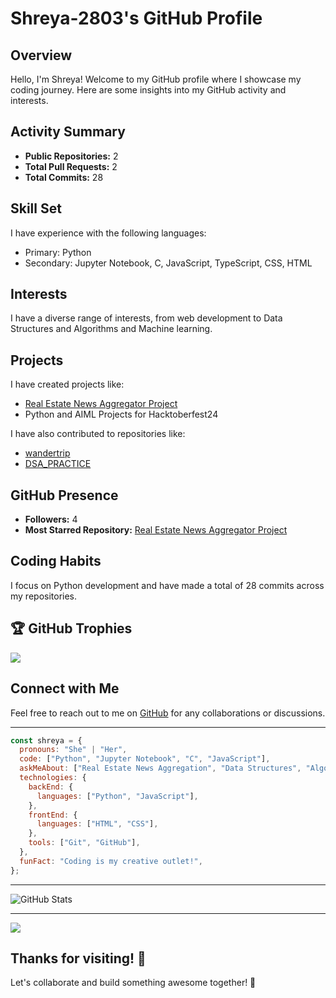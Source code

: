 # Shreya-2803's GitHub Profile

## Overview

Hello, I'm Shreya! Welcome to my GitHub profile where I showcase my coding journey. Here are some insights into my GitHub activity and interests.

## Activity Summary

- **Public Repositories:** 2
- **Total Pull Requests:** 2
- **Total Commits:** 28

## Skill Set

I have experience with the following languages:
- Primary: Python
- Secondary: Jupyter Notebook, C, JavaScript, TypeScript, CSS, HTML

## Interests

I have a diverse range of interests, from web development to Data Structures and Algorithms and Machine learning.

## Projects

I have created projects like:
- [Real Estate News Aggregator Project](https://github.com/Shreya-2803/Real_Estate_News_Aggregator_Project)
- Python and AIML Projects for Hacktoberfest24

I have also contributed to repositories like:
- [wandertrip](https://github.com/AmitavaDatta2004/wandertrip)
- [DSA_PRACTICE](https://github.com/PRANAY130/DSA_PRACTICE)

## GitHub Presence

- **Followers:** 4
- **Most Starred Repository:** [Real Estate News Aggregator Project](https://github.com/Shreya-2803/Real_Estate_News_Aggregator_Project)

## Coding Habits

I focus on Python development and have made a total of 28 commits across my repositories.

## 🏆 GitHub Trophies
![](https://github-profile-trophy.vercel.app/?username=Shreya-2803&theme=radical&no-frame=false&no-bg=true&margin-w=4)

## Connect with Me

Feel free to reach out to me on [GitHub](https://github.com/Shreya-2803) for any collaborations or discussions.

---

```javascript
const shreya = {
  pronouns: "She" | "Her",
  code: ["Python", "Jupyter Notebook", "C", "JavaScript"],
  askMeAbout: ["Real Estate News Aggregation", "Data Structures", "Algorithms"],
  technologies: {
    backEnd: {
      languages: ["Python", "JavaScript"],
    },
    frontEnd: {
      languages: ["HTML", "CSS"],
    },
    tools: ["Git", "GitHub"],
  },
  funFact: "Coding is my creative outlet!",
};
```

---

![GitHub Stats](https://github-readme-stats.vercel.app/api?username=Shreya-2803)

---
![](https://leetcard.jacoblin.cool/Shreya_Paladhi?cache=0)

## Thanks for visiting! 🚀

Let's collaborate and build something awesome together! 🤝

